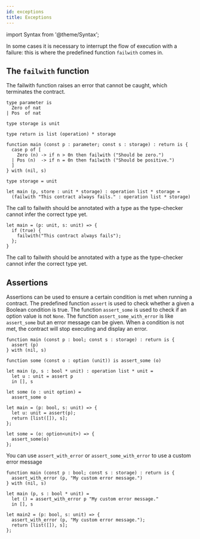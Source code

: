 ```yaml
---
id: exceptions
title: Exceptions
---
```


import Syntax from '@theme/Syntax';

In some cases it is necessary to interrupt the flow of execution with
a failure: this is where the predefined function `failwith` comes in.

## The `failwith` function

The failwith function raises an error that cannot be caught, which
terminates the contract.

<Syntax syntax="pascaligo">

```pascaligo group=failwith
type parameter is
  Zero of nat
| Pos  of nat

type storage is unit

type return is list (operation) * storage

function main (const p : parameter; const s : storage) : return is {
  case p of [
    Zero (n) -> if n > 0n then failwith ("Should be zero.")
  | Pos (n)  -> if n = 0n then failwith ("Should be positive.")
  ]
} with (nil, s)
```

</Syntax>
<Syntax syntax="cameligo">

```cameligo group=failwith
type storage = unit

let main (p, store : unit * storage) : operation list * storage =
  (failwith "This contract always fails." : operation list * storage)
```

The call to failwith should be annotated with a type as the type-checker cannot infer the correct type yet.

</Syntax>

<Syntax syntax="jsligo">

```jsligo group=failwith
let main = (p: unit, s: unit) => {
  if (true) {
    failwith("This contract always fails");
  };
}
```

The call to failwith should be annotated with a type as the type-checker cannot infer the correct type yet.

</Syntax>

## Assertions

Assertions can be used to ensure a certain condition is met when
running a contract. The predefined function `assert` is used to check
whether a given a Boolean condition is true. The function
`assert_some` is used to check if an option value is not `None`. The
function `assert_some_with_error` is like `assert_some` but an error
message can be given. When a condition is not met, the contract will
stop executing and display an error.

<Syntax syntax="pascaligo">

```pascaligo group=failwith
function main (const p : bool; const s : storage) : return is {
  assert (p)
} with (nil, s)

function some (const o : option (unit)) is assert_some (o)
```

</Syntax>
<Syntax syntax="cameligo">

```cameligo group=failwith
let main (p, s : bool * unit) : operation list * unit =
  let u : unit = assert p
  in [], s

let some (o : unit option) =
  assert_some o
```

</Syntax>

<Syntax syntax="jsligo">

```jsligo group=failwith_alt
let main = (p: bool, s: unit) => {
  let u: unit = assert(p);
  return [list([]), s];
};

let some = (o: option<unit>) => {
  assert_some(o)
};
```

</Syntax>

You can use `assert_with_error` or `assert_some_with_error` to use a custom error message

<Syntax syntax="pascaligo">

```pascaligo group=failwith
function main (const p : bool; const s : storage) : return is {
  assert_with_error (p, "My custom error message.")
} with (nil, s)
```

</Syntax>
<Syntax syntax="cameligo">

```cameligo group=failwith
let main (p, s : bool * unit) =
  let () = assert_with_error p "My custom error message."
  in [], s
```

</Syntax>

<Syntax syntax="jsligo">

```jsligo group=failwith
let main2 = (p: bool, s: unit) => {
  assert_with_error (p, "My custom error message.");
  return [list([]), s];
};
```

</Syntax>
